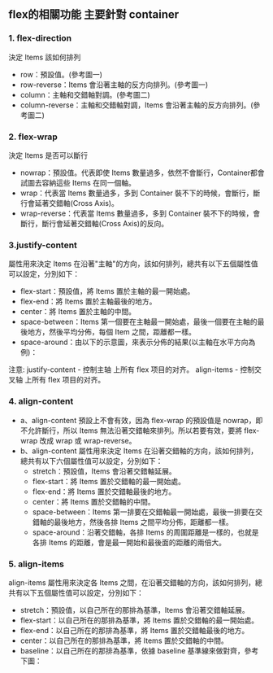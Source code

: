 ## flex的相關功能 主要針對 container
### 1. flex-direction 
決定 Items 該如何排列
  - row：預設值。(參考圖⼀)
  - row-reverse：Items 會沿著主軸的反⽅向排列。(參考圖⼀)
  - column：主軸和交錯軸對調。(參考圖⼆)
  - column-reverse：主軸和交錯軸對調，Items 會沿著主軸的反⽅向排列。(參考圖⼆)

### 2. flex-wrap 
決定 Items 是否可以斷⾏
  - nowrap：預設值。代表即使 Items 數量過多，依然不會斷⾏，Container都會試圖去容納這些 Items 在同⼀個軸。
  - wrap：代表當 Items 數量過多，多到 Container 裝不下的時候，會斷⾏，斷⾏會延著交錯軸(Cross Axis)。
  - wrap-reverse：代表當 Items 數量過多，多到 Container 裝不下的時候，會斷⾏，斷⾏會延著交錯軸(Cross Axis)的反向。

### 3.justify-content 
屬性⽤來決定 Items 在沿著"主軸"的⽅向，該如何排列，總共有以下五個屬性值可以設定，分別如下：
 - flex-start：預設值，將 Items 置於主軸的最⼀開始處。
 - flex-end：將 Items 置於主軸最後的地⽅。
 - center：將 Items 置於主軸的中間。
 - space-between：Items 第⼀個要在主軸最⼀開始處，最後⼀個要在主軸的最後地⽅，然後平均分佈，每個 Item 之間，距離都⼀樣。
 - space-around：由以下的⽰意圖，來表⽰分佈的結果(以主軸在⽔平⽅向為例)：

  注意: justify-content - 控制主轴 上所有 flex 项目的对齐。 align-items - 控制交叉轴 上所有 flex 项目的对齐。

### 4. align-content
  - a、align-content 預設上不會有效，因為 flex-wrap 的預設值是 nowrap，即不允許斷⾏，所以
     Items 無法沿著交錯軸來排列。所以若要有效，要將 flex-wrap 改成 wrap 或 wrap-reverse。
  - b、align-content 屬性⽤來決定 Items 在沿著交錯軸的⽅向，該如何排列，總共有以下六個屬性值可以設定，分別如下：
     - stretch：預設值，Items 會沿著交錯軸延展。
     - flex-start：將 Items 置於交錯軸的最⼀開始處。
     - flex-end：將 Items 置於交錯軸最後的地⽅。
     - center：將 Items 置於交錯軸的中間。
     - space-between：Items 第⼀排要在交錯軸最⼀開始處，最後⼀排要在交錯軸的最後地⽅，然後各排 Items 之間平均分佈，距離都⼀樣。
     - space-around：沿著交錯軸，各排 Items 的周圍距離是⼀樣的，也就是各排 Items 的距離，會是最⼀開始和最後⾯的距離的兩倍⼤。

### 5. align-items
  align-items 屬性⽤來決定各 Items 之間，在沿著交錯軸的⽅向，該如何排列，總共有以下五個屬性值可以設定，分別如下：
  - stretch：預設值，以⾃⼰所在的那排為基準，Items 會沿著交錯軸延展。
  - flex-start：以⾃⼰所在的那排為基準，將 Items 置於交錯軸的最⼀開始處。
  - flex-end：以⾃⼰所在的那排為基準，將 Items 置於交錯軸最後的地⽅。
  - center：以⾃⼰所在的那排為基準，將 Items 置於交錯軸的中間。
  - baseline：以⾃⼰所在的那排為基準，依據 baseline 基準線來做對⿑，參考下圖：

